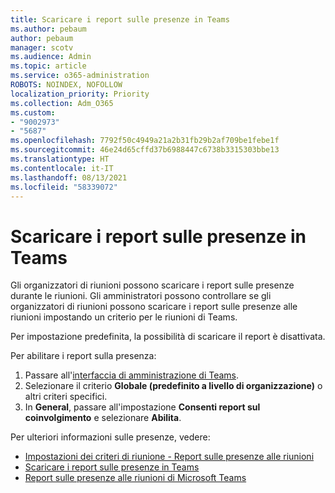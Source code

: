 ```yaml
---
title: Scaricare i report sulle presenze in Teams
ms.author: pebaum
author: pebaum
manager: scotv
ms.audience: Admin
ms.topic: article
ms.service: o365-administration
ROBOTS: NOINDEX, NOFOLLOW
localization_priority: Priority
ms.collection: Adm_O365
ms.custom:
- "9002973"
- "5687"
ms.openlocfilehash: 7792f50c4949a21a2b31fb29b2af709be1febe1f
ms.sourcegitcommit: 46e24d65cffd37b6988447c6738b3315303bbe13
ms.translationtype: HT
ms.contentlocale: it-IT
ms.lasthandoff: 08/13/2021
ms.locfileid: "58339072"
---
```

# <a name="download-attendance-reports-in-teams"></a>Scaricare i report sulle presenze in Teams

Gli organizzatori di riunioni possono scaricare i report sulle presenze durante le riunioni. Gli amministratori possono controllare se gli organizzatori di riunioni possono scaricare i report sulle presenze alle riunioni impostando un criterio per le riunioni di Teams. 

Per impostazione predefinita, la possibilità di scaricare il report è disattivata. 

Per abilitare i report sulla presenza: 
1.  Passare all'[interfaccia di amministrazione di Teams](https://admin.teams.microsoft.com/policies/meetings).
1.  Selezionare il criterio **Globale (predefinito a livello di organizzazione)** o altri criteri specifici.
1.  In **General**, passare all'impostazione **Consenti report sul coinvolgimento** e selezionare **Abilita**.

Per ulteriori informazioni sulle presenze, vedere:

- [Impostazioni dei criteri di riunione - Report sulle presenze alle riunioni](https://docs.microsoft.com/microsoftteams/meeting-policies-in-teams#meeting-policy-settings---meeting-attendance-report)
- [Scaricare i report sulle presenze in Teams](https://support.office.com/article/download-attendance-reports-in-teams-ae7cf170-530c-47d3-84c1-3aedac74d310) 
- [Report sulle presenze alle riunioni di Microsoft Teams](https://docs.microsoft.com/microsoftteams/teams-analytics-and-reports/meeting-attendance-report)
